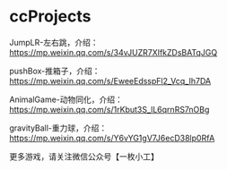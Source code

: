 # ccProjects

JumpLR-左右跳，介绍：https://mp.weixin.qq.com/s/34vJUZR7XIfkZDsBATqJGQ

pushBox-推箱子，介绍：https://mp.weixin.qq.com/s/EweeEdsspFl2_Vcq_Ih7DA

AnimalGame-动物同化，介绍：https://mp.weixin.qq.com/s/1rKbut3S_lL6qrnRS7nOBg

gravityBall-重力球，介绍：https://mp.weixin.qq.com/s/Y6vYG1gV7J6ecD38lp0RfA

更多游戏，请关注微信公众号【一枚小工】

